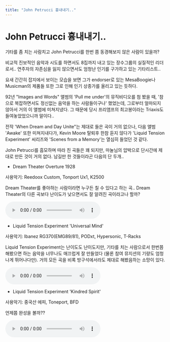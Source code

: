 ```yaml
---
title: "John Petrucci 흉내내기.."
---
```

# John Petrucci 흉내내기..


기타를 좀 치는 사람치고 John Petrucci를 한번 쯤 동경해보지 않은 사람이 있을까?

비교적 진보적인 음악과 시도를 하면서도 8집까지 내고 있는 장수그룹의 실질적인 리더로서..
연주자의 자존심을 잃지 않으면서도 엄청난 인기를 구가하고 있는 기타리스트..

요새 간간히 잡지에서 보이는 모습을 보면 그가 endorser로 있는 MesaBoogie나 Musicman의 제품들 또한 그로 인해 인기 상종가를 올리고 있는 듯하다.

92년 "Images and Words" 앨범의 'Pull me under'의 뮤직비디오를 첨 봤을 때, '참으로 복잡하면서도 정신없는 음악을 하는 사람들이구나' 했었는데, 그로부터 얼마되지 않아서 거의 이 앨범에 미쳐지냈다. 그 때문에 당시 프리앰프의 최고봉이라는 Triaxis도 들여놓았었으니까 말이다..

전작 'When Dream and Day Unite"는 제대로 들은 곡이 거의 없으나, 다음 앨범 'Awake' 또한 미쳐지내다가, Kevin Moore 탈퇴후 한참 듣지 않다가 'Liquid Tension Experiment' 씨리즈와 'Scenes from a Memory'는 열심히 들었던 것 같다.

John Petrucci를 흠모하며 따라 친 곡들은 꽤 되지만, 마눌님의 압박으로 단시간에 제대로 만든 것이 거의 없다. 남길만 한 것들이라곤 다음의 단 두개..

- Dream Theater Overture 1928

사용악기: Reedoox Custom, Tonport Ux1, K2500 

Dream Theater를 좋아하는 사람이라면 누구든 칠 수 있다고 하는 곡..
Dream Theater의 다른 곡보다 난이도가 낮으면서도 잘 알려진 곡이라고나 할까?

<audio src="/assets/images/08c7308d057237cdfa3bcd3106f37fc3.mp3" controls preload></audio>


- Liquid Tension Experiment 'Universal Mind'

사용악기: Ibanez RG370(EMG89/81), PODxt, Hypersonic, T-Racks

Liquid Tension Experiment는 난이도도 난이도지만, 기타를 치는 사람으로서 한번쯤 해봤으면 하는
음악을 너무나도 매끄럽게 잘 만들었다 (물론 참여 뮤지션의 기량도 엄청나게 뛰어나다만). 거의 모든 곡을 비록 방구석에서라도 제대로 해봤음하는 소망이 있다.

<audio src="/assets/images/9ecffc7f8941bf2bbb10316b36977632.mp3" controls preload></audio>

- Liquid Tension Experiment 'Kindred Spirit'

사용악기: 중국산 에피, Toneport, BFD

언제쯤 완성을 볼까??

<audio src="/assets/images/c98b25ed4cac5e4f6d06210d1c456ef2.mp3" controls preload></audio>



